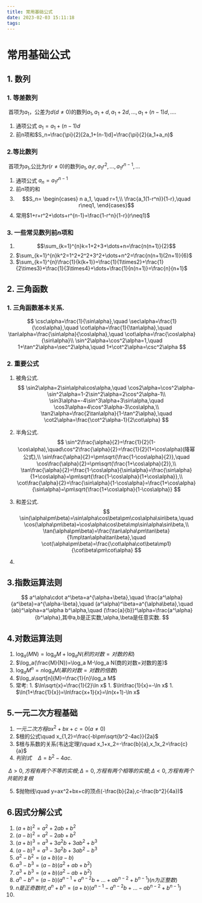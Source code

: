 ```yaml
---
title: 常用基础公式
date: 2023-02-03 15:11:18
tags:
---
```


# 常用基础公式

## 1. 数列

### 1. 等差数列

​	首项为$a_1$，公差为$d(d\neq0)$的数列$a_1,a_1+d,a_1+2d,\dots,a_1+(n-1)d,\dots.$

1. 通项公式  $a_1=a_1+(n-1)d$
2. 前n项和$S_n=\frac{\pi}{2}[2a_1+(n-1)d]=\frac{\pi}{2}(a_1+a_n)$

### 2.等比数列

​	首项为$a_1$,公比为$r(r\neq0)$的数列$a_1,a_1r,a_1r^2,\dots,a_1r^{n-1},\dots$

1. 通项公式 $a_n=a_1r^{n-1}$
2. 前$n$项的和
3. $$S_n=
  \begin{cases}
  n a_1, \quad r=1,\\
  \frac{a_1(1-r^n)}{1-r},\quad r\neq1,
   \end{cases}$$
4. 常用$1+r+r^2+\dots+r^{n-1}=\frac{1-r^n}{1-r}(r\neq1)$

### 3. 一些常见数列前$n$项和

1. $$\sum_{k=1}^{n}k=1+2+3+\dots+n=\frac{n(n+1)}{2}$$
2. $\sum_{k=1}^{n}k^2=1^2+2^2+3^2+\dots+n^2=\frac{n(n+1)(2n+1)}{6}$
3. $\sum_{k=1}^{n}\frac{1}{k(k+1)}=\frac{1}{1\times2}+\frac{1}{2\times3}+\frac{1}{3\times4}+\dots+\frac{1}{n(n+1)}=\frac{n}{n+1}$

## 2. 三角函数

### 1. 三角函数基本关系.

$$
\csc\alpha=\frac{1}{\sin\alpha},\quad \sec\alpha=\frac{1}{\cos\alpha},\quad \cot\alpha=\frac{1}{\tan\alpha},\quad \tan\alpha=\frac{\sin\alpha}{\cos\alpha},\quad \cot\alpha=\frac{\cos\alpha}{\sin\alpha}\\
\sin^2\alpha+\cos^2\alpha=1,\quad 1+\tan^2\alpha=\sec^2\alpha,\quad 1+\cot^2\alpha=\csc^2\alpha
$$

### 2. 重要公式

1. 被角公式.
   $$
   \sin2\alpha=2\sin\alpha\cos\alpha,\quad \cos2\alpha=\cos^2\alpha-\sin^2\alpha=1-2\sin^2\alpha=2\cos^2\alpha-1\\
   \sin3\alpha=-4\sin^3\alpha+3\sin\alpha,\quad \cos3\alpha=4\cos^3\alpha-3\cos\alpha,\\
   \tan2\alpha=\frac{2\tan\alpha}{1-\tan^2\alpha},\quad \cot2\alpha=\frac{\cot^2\alpha-1}{2\cot\alpha}
   $$

2. 半角公式.
   $$
   \sin^2\frac{\alpha}{2}=\frac{1}{2}(1-\cos\alpha),\quad\cos^2\frac{\alpha}{2}=\frac{1}{2}(1+\cos\alpha)(降幂公式),\\
   \sin\frac{\alpha}{2}=\pm\sqrt{\frac{1-\cos\alpha}{2}},\quad \cos\frac{\alpha}{2}=\pm\sqrt{\frac{1+\cos\alpha}{2}},\\
   \tan\frac{\alpha}{2}=\frac{1-\cos\alpha}{\sin\alpha}=\frac{\sin\alpha}{1+\cos\alpha}=\pm\sqrt{\frac{1-\cos\alpha}{1+\cos\alpha}},\\
   \cot\frac{\alpha}{2}=\frac{\sin\alpha}{1-\cos\alpha}=\frac{1+\cos\alpha}{\sin\alpha}=\pm\sqrt{\frac{1+\cos\alpha}{1-\cos\alpha}}
   $$

3. 和差公式.
   $$
   \sin(\alpha\pm\beta)=\sin\alpha\cos\beta\pm\cos\alpha\sin\beta,\quad \cos(\alpha\pm\beta)=\cos\alpha\cos\beta\mp\sin\alpha\sin\beta,\\
   \tan(\alpha\pm\beta)=\frac{\tan\alpha\pm\tan\beta}{1\mp\tan\alpha\tan\beta},\quad \cot(\alpha\pm\beta)=\frac{\cot\alpha\cot\beta\mp1}{\cot\beta\pm\cot\alpha}
   $$

4. 

## 3.指数运算法则

$$
a^\alpha\cdot a^\beta=a^{\alpha+\beta},\quad \frac{a^\alpha}{a^\beta}=a^{\alpha-\beta},\quad (a^\alpha)^\beta=a^{\alpha\beta},\quad (ab)^\alpha=a^\alpha b^\alpha,\quad (\frac{a}{b})^\alpha=\frac{a^\alpha}{b^\alpha},其中a,b是正实数,\alpha,\beta是任意实数.
$$

## 4.对数运算法则

1. $\log_a(MN)=\log_a M+\log_a N(积的对数=对数的和)$
2. $\log_a(\frac{M}{N})=\log_a M-\log_a N(商的对数=对数的差)$
3. $\log_a M^n=n\log_a M(幂的对数=对数的倍数)$
4. $\log_a\sqrt[n]{M}=\frac{1}{n}\log_a M$
5. 常考:
   		1. $\ln\sqrt{x}=\frac{1}{2}\ln x$
   		1. $\ln\frac{1}{x}=-\ln x$
   		1. $\ln(1+\frac{1}{x})=\ln\frac{x+1}{x}=\ln(x+1)-\ln x$

## 5.一元二次方程基础

1. $一元二次方程ax^2+bx+c=0(a\neq0)$
2. $根的公式\quad x_{1,2}=\frac{-b\pm\sqrt{b^2-4ac}}{2a}$
3. $根与系数的关系(韦达定理)\quad x_1+x_2=-\frac{b}{a},x_1x_2=\frac{c}{a}$
4. $判别式\quad \Delta=b^2-4ac.$

​     $\Delta>0,方程有两个不等的实根;\Delta=0,方程有两个相等的实根;\Delta<0,方程有两个共轭的复根$

5. $抛物线\quad y=ax^2+bx+c的顶点(-\frac{b}{2a},c-\frac{b^2}{4a})$

## 6.因式分解公式

1. $(a+b)^2=a^2+2ab+b^2$
2. $(a-b)^2=a^2-2ab+b^2$
3. $(a+b)^3=a^3+3a^2b+3ab^2+b^3$
4. $(a-b)^3=a^3-3a^2b+3ab^2-b^3$
5. $a^2-b^2=(a+b)(a-b)$
6. $a^3-b^3=(a-b)(a^2+ab+b^2)$
7. $a^3+b^3=(a+b)(a^2-ab+b^2)$
8. $a^n-b^n=(a-b)(a^{n-1}+a^{n-2}b+\dots+ab^{n-2}+b^{n-1})(n为正整数)$
9. $n是正奇数时,a^n+b^n=(a+b)(a^{n-1}-a^{n-2}b+\dots-ab^{n-2}+b^{n-1})$
10. 
